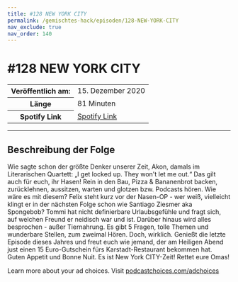 ```yaml
---
title: #128 NEW YORK CITY
permalink: /gemischtes-hack/episoden/128-NEW-YORK-CITY
nav_exclude: true
nav_order: 140
---
```


# #128 NEW YORK CITY
<table class="resp-table dcf-table dcf-table-responsive dcf-table-bordered dcf-table-striped dcf-w-100%">
                    <tbody>
                        <tr>
                            <th scope="row">Veröffentlich am:</th>
                            <td data-label="Veröffentlich am:">15. Dezember 2020</td>
                        </tr>
                        <tr>
                            <th scope="row">Länge </th>
                            <td data-label="Länge ">81 Minuten</td>
                        </tr><tr>
                                <th scope="row">Spotify Link</th>
                                <td data-label="Spotify Link"><a href="https://open.spotify.com/episode/6oLzmkEywzBKociuNAeQ4Q">Spotify Link</a></td>
                            </tr></tbody>
                </table>

***

## Beschreibung der Folge

<div>
<p>Wie sagte schon der größte Denker unserer Zeit, Akon, damals im Literarischen Quartett: „I get locked up. They won't let me out.“ Das gilt auch für euch, ihr Hasen! Rein in den Bau, Pizza &amp; Bananenbrot backen, zurücklehnen, aussitzen, warten und glotzen bzw. Podcasts hören. Wie wäre es mit diesem? Felix steht kurz vor der Nasen-OP - wer weiß, vielleicht klingt er in der nächsten Folge schon wie Santiago Ziesmer aka Spongebob? Tommi hat nicht definierbare Urlaubsgefühle und fragt sich, auf welchen Freund er neidisch war und ist. Darüber hinaus wird alles besprochen - außer Tiernahrung. Es gibt 5 Fragen, tolle Themen und wunderbare Stellen, zum zweimal Hören. Doch, wirklich. Genießt die letzte Episode dieses Jahres und freut euch wie jemand, der am Heiligen Abend just einen 15 Euro-Gutschein fürs Karstadt-Restaurant bekommen hat. Guten Appetit und Bonne Nuit. Es ist New York CITY-Zeit! Rettet eure Omas!</p><p> </p><p>Learn more about your ad choices. Visit <a href="https://podcastchoices.com/adchoices">podcastchoices.com/adchoices</a></p>  
</div>

